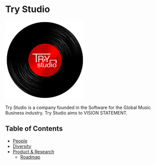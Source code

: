 # Try Studio

![Team Logo](./logo.png)

Try Studio is a company founded in the Software for the Global Music Business industry. Try Studio aims to VISION STATEMENT.

Table of Contents
---

- [People](./team/)
- [Diversity](./team/diversity.md)
- [Product & Research](./product_research/)
    - [Roadmap](./product_research/roadmap.md)
